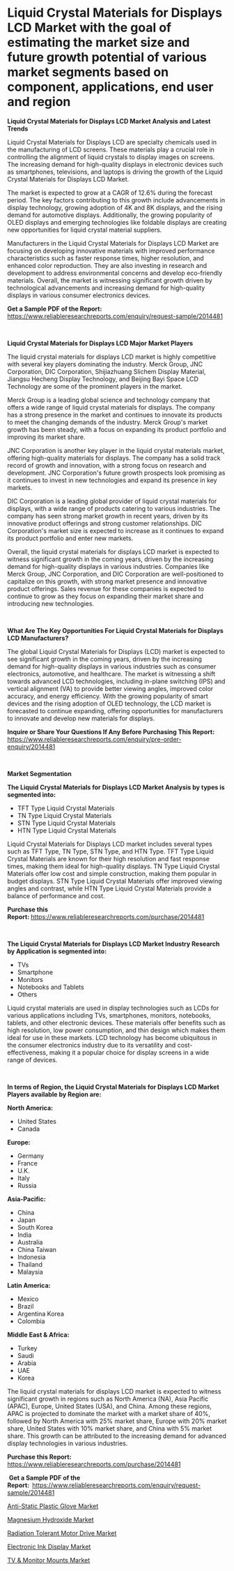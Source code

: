 <p><h1>Liquid Crystal Materials for Displays LCD Market with the goal of estimating the market size and future growth potential of various market segments based on component, applications, end user and region</h1></p><p><strong>Liquid Crystal Materials for Displays LCD Market Analysis and Latest Trends</strong></p>
<p><p>Liquid Crystal Materials for Displays LCD are specialty chemicals used in the manufacturing of LCD screens. These materials play a crucial role in controlling the alignment of liquid crystals to display images on screens. The increasing demand for high-quality displays in electronic devices such as smartphones, televisions, and laptops is driving the growth of the Liquid Crystal Materials for Displays LCD Market.</p><p>The market is expected to grow at a CAGR of 12.6% during the forecast period. The key factors contributing to this growth include advancements in display technology, growing adoption of 4K and 8K displays, and the rising demand for automotive displays. Additionally, the growing popularity of OLED displays and emerging technologies like foldable displays are creating new opportunities for liquid crystal material suppliers.</p><p>Manufacturers in the Liquid Crystal Materials for Displays LCD Market are focusing on developing innovative materials with improved performance characteristics such as faster response times, higher resolution, and enhanced color reproduction. They are also investing in research and development to address environmental concerns and develop eco-friendly materials. Overall, the market is witnessing significant growth driven by technological advancements and increasing demand for high-quality displays in various consumer electronics devices.</p></p>
<p><strong>Get a Sample PDF of the Report:&nbsp;</strong> <a href="https://www.reliableresearchreports.com/enquiry/request-sample/2014481">https://www.reliableresearchreports.com/enquiry/request-sample/2014481</a></p>
<p>&nbsp;</p>
<p><strong>Liquid Crystal Materials for Displays LCD Major Market Players</strong></p>
<p><p>The liquid crystal materials for displays LCD market is highly competitive with several key players dominating the industry. Merck Group, JNC Corporation, DIC Corporation, Shijiazhuang Slichem Display Material, Jiangsu Hecheng Display Technology, and Beijing Bayi Space LCD Technology are some of the prominent players in the market.</p><p>Merck Group is a leading global science and technology company that offers a wide range of liquid crystal materials for displays. The company has a strong presence in the market and continues to innovate its products to meet the changing demands of the industry. Merck Group's market growth has been steady, with a focus on expanding its product portfolio and improving its market share.</p><p>JNC Corporation is another key player in the liquid crystal materials market, offering high-quality materials for displays. The company has a solid track record of growth and innovation, with a strong focus on research and development. JNC Corporation's future growth prospects look promising as it continues to invest in new technologies and expand its presence in key markets.</p><p>DIC Corporation is a leading global provider of liquid crystal materials for displays, with a wide range of products catering to various industries. The company has seen strong market growth in recent years, driven by its innovative product offerings and strong customer relationships. DIC Corporation's market size is expected to increase as it continues to expand its product portfolio and enter new markets.</p><p>Overall, the liquid crystal materials for displays LCD market is expected to witness significant growth in the coming years, driven by the increasing demand for high-quality displays in various industries. Companies like Merck Group, JNC Corporation, and DIC Corporation are well-positioned to capitalize on this growth, with strong market presence and innovative product offerings. Sales revenue for these companies is expected to continue to grow as they focus on expanding their market share and introducing new technologies.</p></p>
<p>&nbsp;</p>
<p><strong>What Are The Key Opportunities For Liquid Crystal Materials for Displays LCD Manufacturers?</strong></p>
<p><p>The global Liquid Crystal Materials for Displays (LCD) market is expected to see significant growth in the coming years, driven by the increasing demand for high-quality displays in various industries such as consumer electronics, automotive, and healthcare. The market is witnessing a shift towards advanced LCD technologies, including in-plane switching (IPS) and vertical alignment (VA) to provide better viewing angles, improved color accuracy, and energy efficiency. With the growing popularity of smart devices and the rising adoption of OLED technology, the LCD market is forecasted to continue expanding, offering opportunities for manufacturers to innovate and develop new materials for displays.</p></p>
<p><strong>Inquire or Share Your Questions If Any Before Purchasing This Report:</strong> <a href="https://www.reliableresearchreports.com/enquiry/pre-order-enquiry/2014481">https://www.reliableresearchreports.com/enquiry/pre-order-enquiry/2014481</a></p>
<p>&nbsp;</p>
<p><strong>Market Segmentation</strong></p>
<p><strong>The Liquid Crystal Materials for Displays LCD Market Analysis by types is segmented into:</strong></p>
<p><ul><li>TFT Type Liquid Crystal Materials</li><li>TN Type Liquid Crystal Materials</li><li>STN Type Liquid Crystal Materials</li><li>HTN Type Liquid Crystal Materials</li></ul></p>
<p><p>Liquid Crystal Materials for Displays LCD market includes several types such as TFT Type, TN Type, STN Type, and HTN Type. TFT Type Liquid Crystal Materials are known for their high resolution and fast response times, making them ideal for high-quality displays. TN Type Liquid Crystal Materials offer low cost and simple construction, making them popular in budget displays. STN Type Liquid Crystal Materials offer improved viewing angles and contrast, while HTN Type Liquid Crystal Materials provide a balance of performance and cost.</p></p>
<p><strong>Purchase this Report:&nbsp;</strong><a href="https://www.reliableresearchreports.com/purchase/2014481">https://www.reliableresearchreports.com/purchase/2014481</a></p>
<p>&nbsp;</p>
<p><strong>The Liquid Crystal Materials for Displays LCD Market Industry Research by Application is segmented into:</strong></p>
<p><ul><li>TVs</li><li>Smartphone</li><li>Monitors</li><li>Notebooks and Tablets</li><li>Others</li></ul></p>
<p><p>Liquid crystal materials are used in display technologies such as LCDs for various applications including TVs, smartphones, monitors, notebooks, tablets, and other electronic devices. These materials offer benefits such as high resolution, low power consumption, and thin design which makes them ideal for use in these markets. LCD technology has become ubiquitous in the consumer electronics industry due to its versatility and cost-effectiveness, making it a popular choice for display screens in a wide range of devices.</p></p>
<p>&nbsp;</p>
<p><strong>In terms of Region, the Liquid Crystal Materials for Displays LCD Market Players available by Region are:</strong></p>
<p>
    <p> <strong> North America: </strong>
        <ul>
            <li>United States</li>
            <li>Canada</li>
        </ul>
        </p> 
    <p> <strong> Europe: </strong>
        <ul>
            <li>Germany</li>
            <li>France</li>
            <li>U.K.</li>
            <li>Italy</li>
            <li>Russia</li>
        </ul>
        </p> 
    <p> <strong> Asia-Pacific: </strong>
        <ul>
            <li>China</li>
            <li>Japan</li>
            <li>South Korea</li>
            <li>India</li>
            <li>Australia</li>
            <li>China Taiwan</li>
            <li>Indonesia</li>
            <li>Thailand</li>
            <li>Malaysia</li>
        </ul>
        </p> 
    <p> <strong> Latin America: </strong>
        <ul>
            <li>Mexico</li>
            <li>Brazil</li>
            <li>Argentina Korea</li>
            <li>Colombia</li>
        </ul>
        </p> 
    <p> <strong> Middle East & Africa: </strong>
        <ul>
            <li>Turkey</li>
            <li>Saudi</li>
            <li>Arabia</li>
            <li>UAE</li>
            <li>Korea</li>
        </ul>
    </p>
    </p>
<p><p>The liquid crystal materials for displays LCD market is expected to witness significant growth in regions such as North America (NA), Asia Pacific (APAC), Europe, United States (USA), and China. Among these regions, APAC is projected to dominate the market with a market share of 40%, followed by North America with 25% market share, Europe with 20% market share, United States with 10% market share, and China with 5% market share. This growth can be attributed to the increasing demand for advanced display technologies in various industries.</p></p>
<p><strong>Purchase this Report: </strong><a href="https://www.reliableresearchreports.com/purchase/2014481">https://www.reliableresearchreports.com/purchase/2014481</a></p>
<p>&nbsp;<strong>Get a Sample PDF of the Report:&nbsp;&nbsp;</strong><a href="https://www.reliableresearchreports.com/enquiry/request-sample/2014481">https://www.reliableresearchreports.com/enquiry/request-sample/2014481</a></p>
<p><strong></strong></p>
<p><p><a href="https://metal-farmhouse-e95.notion.site/Anti-Static-Plastic-Glove-Market-Furnish-Information-about-Market-Size-Market-Share-Market-Dynamic-36e0f3947a204316b0cfde10420c6cd2">Anti-Static Plastic Glove Market</a></p><p><a href="https://view.publitas.com/reportprime-1/magnesium-hydroxide-market-centers-on-aspects-such-as-market-growth-market-share-market-opportunity-and-projected-forecasts-spanning-from-2024-to-2031/">Magnesium Hydroxide Market</a></p><p><a href="https://gratis-rainforest-2ca.notion.site/Radiation-Tolerant-Motor-Drive-Market-Size-Share-Trends-Analysis-Report-By-Application-Regional--68d769c29f1b4604a14f832ad2d993e9">Radiation Tolerant Motor Drive Market</a></p><p><a href="https://crocus-run-b5a.notion.site/Insights-into-Electronic-Ink-Display-Market-Size-Analysing-Market-Share-Trends-and-Growth-from-20-2d7e389cdab24567a3112ada62baca53">Electronic Ink Display Market</a></p><p><a href="https://view.publitas.com/reportprime-1/tv-monitor-mounts-market-provides-detailed-segmentation-of-this-market-based-on-type-application-and-region-and-forecast-for-the-period-from-2024-2031/">TV & Monitor Mounts Market</a></p></p>